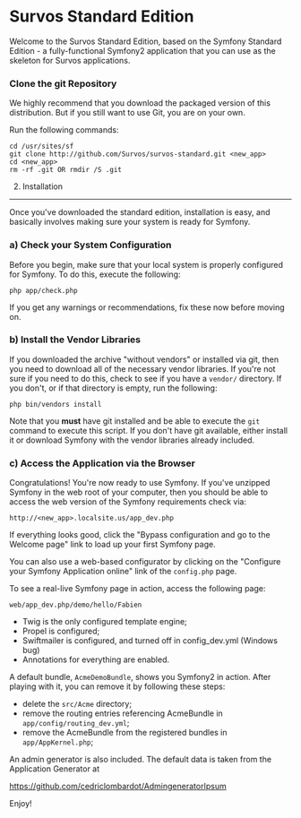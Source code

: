 Survos Standard Edition
========================

Welcome to the Survos Standard Edition, based on the
Symfony Standard Edition - a fully-functional Symfony2
application that you can use as the skeleton for Survos applications.


### Clone the git Repository

We highly recommend that you download the packaged version of this distribution.
But if you still want to use Git, you are on your own.

Run the following commands:

    cd /usr/sites/sf
    git clone http://github.com/Survos/survos-standard.git <new_app>
    cd <new_app>
    rm -rf .git OR rmdir /S .git

2) Installation
---------------

Once you've downloaded the standard edition, installation is easy, and basically
involves making sure your system is ready for Symfony.

### a) Check your System Configuration

Before you begin, make sure that your local system is properly configured
for Symfony. To do this, execute the following:

    php app/check.php

If you get any warnings or recommendations, fix these now before moving on.

### b) Install the Vendor Libraries

If you downloaded the archive "without vendors" or installed via git, then
you need to download all of the necessary vendor libraries. If you're not
sure if you need to do this, check to see if you have a ``vendor/`` directory.
If you don't, or if that directory is empty, run the following:

    php bin/vendors install

Note that you **must** have git installed and be able to execute the `git`
command to execute this script. If you don't have git available, either install
it or download Symfony with the vendor libraries already included.

### c) Access the Application via the Browser

Congratulations! You're now ready to use Symfony. If you've unzipped Symfony
in the web root of your computer, then you should be able to access the
web version of the Symfony requirements check via:

    http://<new_app>.localsite.us/app_dev.php

If everything looks good, click the "Bypass configuration and go to the Welcome page"
link to load up your first Symfony page.

You can also use a web-based configurator by clicking on the "Configure your
Symfony Application online" link of the ``config.php`` page.

To see a real-live Symfony page in action, access the following page:

    web/app_dev.php/demo/hello/Fabien


* Twig is the only configured template engine;
* Propel is configured;
* Swiftmailer is configured, and turned off in config_dev.yml (Windows bug)
* Annotations for everything are enabled.

A default bundle, ``AcmeDemoBundle``, shows you Symfony2 in action. After
playing with it, you can remove it by following these steps:

* delete the ``src/Acme`` directory;
* remove the routing entries referencing AcmeBundle in ``app/config/routing_dev.yml``;
* remove the AcmeBundle from the registered bundles in ``app/AppKernel.php``;

An admin generator is also included.  The default data is taken from
the Application Generator at

https://github.com/cedriclombardot/AdmingeneratorIpsum


Enjoy!

